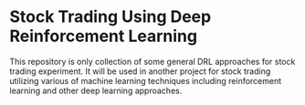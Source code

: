 # Stock Trading Using Deep Reinforcement Learning

This repository is only collection of some general DRL approaches for stock trading experiment. It will be used in another project for stock trading utilizing various of machine learning techniques including reinforcement learning and other deep learning approaches.
